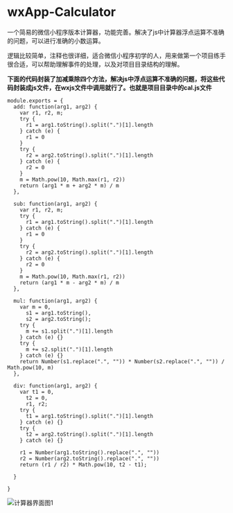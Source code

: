 # wxApp-Calculator
一个简易的微信小程序版本计算器，功能完善。解决了js中计算器浮点运算不准确的问题，可以进行准确的小数运算。

逻辑比较简单，注释也很详细，适合微信小程序初学的人，用来做第一个项目练手很合适，可以帮助理解事件的处理，以及对项目目录结构的理解。

**下面的代码封装了加减乘除四个方法，解决js中浮点运算不准确的问题，将这些代码封装成js文件，在wxjs文件中调用就行了。也就是项目目录中的cal.js文件**

```
module.exports = {
  add: function(arg1, arg2) {
    var r1, r2, m;
    try {
      r1 = arg1.toString().split(".")[1].length
    } catch (e) {
      r1 = 0
    }
    try {
      r2 = arg2.toString().split(".")[1].length
    } catch (e) {
      r2 = 0
    }
    m = Math.pow(10, Math.max(r1, r2))
    return (arg1 * m + arg2 * m) / m
  },

  sub: function(arg1, arg2) {
    var r1, r2, m;
    try {
      r1 = arg1.toString().split(".")[1].length
    } catch (e) {
      r1 = 0
    }
    try {
      r2 = arg2.toString().split(".")[1].length
    } catch (e) {
      r2 = 0
    }
    m = Math.pow(10, Math.max(r1, r2))
    return (arg1 * m - arg2 * m) / m
  },

  mul: function(arg1, arg2) {
    var m = 0,
      s1 = arg1.toString(),
      s2 = arg2.toString();
    try {
      m += s1.split(".")[1].length
    } catch (e) {}
    try {
      m += s2.split(".")[1].length
    } catch (e) {}
    return Number(s1.replace(".", "")) * Number(s2.replace(".", "")) / Math.pow(10, m)
  },

  div: function(arg1, arg2) {
    var t1 = 0,
      t2 = 0,
      r1, r2;
    try {
      t1 = arg1.toString().split(".")[1].length
    } catch (e) {}
    try {
      t2 = arg2.toString().split(".")[1].length
    } catch (e) {}

    r1 = Number(arg1.toString().replace(".", ""))
    r2 = Number(arg2.toString().replace(".", ""))
    return (r1 / r2) * Math.pow(10, t2 - t1);

  }

}
```

![计算器界面图1](https://github.com/Wranglery/wxApp-Calculator/blob/Calculator/photo1.jpg=300x)

